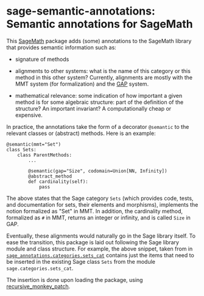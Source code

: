 # sage-semantic-annotations: Semantic annotations for SageMath

This [SageMath](http://sagemath.org) package adds (some) annotations
to the SageMath library that provides semantic information such as:

- signature of methods

- alignments to other systems: what is the name of this category or
  this method in this other system? Currently, alignments are mostly
  with the MMT system (for formalization) and the
  [GAP](http://gap-system.org/) system.

- mathematical relevance: some indication of how important a given
  method is for some algebraic structure: part of the definition of
  the structure? An important invariant? A computationally cheap or
  expensive.

In practice, the annotations take the form of a decorator `@semantic`
to the relevant classes or (abstract) methods. Here is an example:

    @semantic(mmt="Set")
    class Sets:
        class ParentMethods:
            ...

            @semantic(gap="Size", codomain=Union[NN, Infinity])
            @abstract_method
            def cardinality(self):
                pass

The above states that the Sage category `Sets` (which provides code,
tests, and documentation for sets, their elements and morphisms),
implements the notion formalized as "Set" in MMT. In addition, the
cardinality method, formalized as `#` in MMT, returns an integer or
infinity, and is called `Size` in GAP.


Eventually, these alignments would naturally go in the Sage library
itself. To ease the transition, this package is laid out following the
Sage library module and class structure. For example, the above
snippet, taken from in
[`sage_annotations.categories.sets_cat`](sage_annotations/categories/sets_cat.py)
contains just the items that need to be inserted in the existing Sage
class `Sets` from the module `sage.categories.sets_cat`.

The insertion is done upon loading the package, using
[recursive_monkey_patch](https://github.com/nthiery/recursive-monkey-patch).
